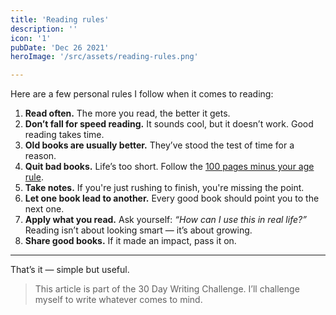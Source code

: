 ```yaml
---
title: 'Reading rules'
description: ''
icon: '1'
pubDate: 'Dec 26 2021'
heroImage: '/src/assets/reading-rules.png'

---
```


Here are a few personal rules I follow when it comes to reading:

1. **Read often.** The more you read, the better it gets.
2. **Don’t fall for speed reading.** It sounds cool, but it doesn’t work. Good reading takes time.
3. **Old books are usually better.** They’ve stood the test of time for a reason.
4. **Quit bad books.** Life’s too short. Follow the [100 pages minus your age rule](https://medium.com/@stevenrushing/big-fan-of-the-rule-of-thumb-100-pages-minus-your-age-b56cec263f1c).
5. **Take notes.** If you're just rushing to finish, you're missing the point.
6. **Let one book lead to another.** Every good book should point you to the next one.
7. **Apply what you read.** Ask yourself: *“How can I use this in real life?”* Reading isn’t about looking smart — it’s about growing.
8. **Share good books.** If it made an impact, pass it on.

---

That’s it — simple but useful.

> This article is part of the 30 Day Writing Challenge. I’ll challenge myself to write whatever comes to mind.
